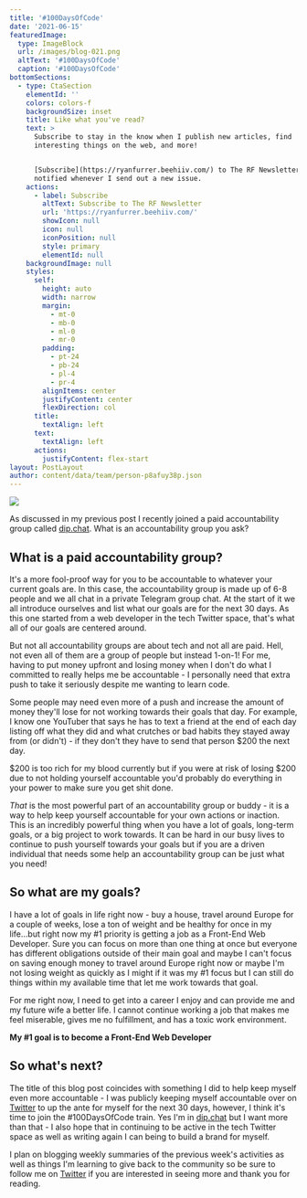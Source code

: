 ```yaml
---
title: '#100DaysOfCode'
date: '2021-06-15'
featuredImage:
  type: ImageBlock
  url: /images/blog-021.png
  altText: '#100DaysOfCode'
  caption: '#100DaysOfCode'
bottomSections:
  - type: CtaSection
    elementId: ''
    colors: colors-f
    backgroundSize: inset
    title: Like what you've read?
    text: >
      Subscribe to stay in the know when I publish new articles, find
      interesting things on the web, and more!


      [Subscribe](https://ryanfurrer.beehiiv.com/) to The RF Newsletter and be
      notified whenever I send out a new issue.
    actions:
      - label: Subscribe
        altText: Subscribe to The RF Newsletter
        url: 'https://ryanfurrer.beehiiv.com/'
        showIcon: null
        icon: null
        iconPosition: null
        style: primary
        elementId: null
    backgroundImage: null
    styles:
      self:
        height: auto
        width: narrow
        margin:
          - mt-0
          - mb-0
          - ml-0
          - mr-0
        padding:
          - pt-24
          - pb-24
          - pl-4
          - pr-4
        alignItems: center
        justifyContent: center
        flexDirection: col
      title:
        textAlign: left
      text:
        textAlign: left
      actions:
        justifyContent: flex-start
layout: PostLayout
author: content/data/team/person-p8afuy38p.json
---
```

![](/images/blog-021.png)

As discussed in my previous post I recently joined a paid accountability group called [dip.chat](http://dip.chat/). What is an accountability group you ask?

## What is a paid accountability group?

It's a more fool-proof way for you to be accountable to whatever your current goals are. In this case, the accountability group is made up of 6-8 people and we all chat in a private Telegram group chat. At the start of it we all introduce ourselves and list what our goals are for the next 30 days. As this one started from a web developer in the tech Twitter space, that's what all of our goals are centered around.

But not all accountability groups are about tech and not all are paid. Hell, not even all of them are a group of people but instead 1-on-1! For me, having to put money upfront and losing money when I don't do what I committed to really helps me be accountable - I personally need that extra push to take it seriously despite me wanting to learn code.

Some people may need even more of a push and increase the amount of money they'll lose for not working towards their goals that day. For example, I know one YouTuber that says he has to text a friend at the end of each day listing off what they did and what crutches or bad habits they stayed away from (or didn't) - if they don't they have to send that person $200 the next day.

$200 is too rich for my blood currently but if you were at risk of losing $200 due to not holding yourself accountable you'd probably do everything in your power to make sure you get shit done.

*That* is the most powerful part of an accountability group or buddy - it is a way to help keep yourself accountable for your own actions or inaction. This is an incredibly powerful thing when you have a lot of goals, long-term goals, or a big project to work towards. It can be hard in our busy lives to continue to push yourself towards your goals but if you are a driven individual that needs some help an accountability group can be just what you need!

## So what are my goals?

I have a lot of goals in life right now - buy a house, travel around Europe for a couple of weeks, lose a ton of weight and be healthy for once in my life...but right now my #1 priority is getting a job as a Front-End Web Developer. Sure you can focus on more than one thing at once but everyone has different obligations outside of their main goal and maybe I can't focus on saving enough money to travel around Europe right now or maybe I'm not losing weight as quickly as I might if it was my #1 focus but I can still do things within my available time that let me work towards that goal.

For me right now, I need to get into a career I enjoy and can provide me and my future wife a better life. I cannot continue working a job that makes me feel miserable, gives me no fulfillment, and has a toxic work environment.

**My #1 goal is to become a Front-End Web Developer**

## So what's next?

The title of this blog post coincides with something I did to help keep myself even more accountable - I was publicly keeping myself accountable over on [Twitter](https://twitter.com/TheRyanFurrer/status/1404629337094119430?s=20) to up the ante for myself for the next 30 days, however, I think it's time to join the #100DaysOfCode train. Yes I'm in [dip.chat](http://dip.chat/) but I want more than that - I also hope that in continuing to be active in the tech Twitter space as well as writing again I can being to build a brand for myself.

I plan on blogging weekly summaries of the previous week's activities as well as things I'm learning to give back to the community so be sure to follow me on [Twitter](https://twitter.com/TheRyanFurrer) if you are interested in seeing more and thank you for reading.
